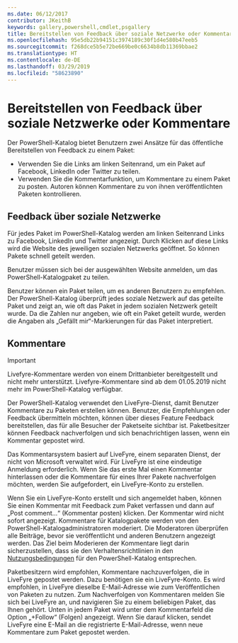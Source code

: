```yaml
---
ms.date: 06/12/2017
contributor: JKeithB
keywords: gallery,powershell,cmdlet,psgallery
title: Bereitstellen von Feedback über soziale Netzwerke oder Kommentare
ms.openlocfilehash: 95e5db22b94151c3974189c30f1d4e580b47eeb5
ms.sourcegitcommit: f268dce5b5e72be669be0c6634b8db11369bbae2
ms.translationtype: HT
ms.contentlocale: de-DE
ms.lasthandoff: 03/29/2019
ms.locfileid: "58623890"
---
```

# <a name="providing-feedback-via-social-media-or-comments"></a>Bereitstellen von Feedback über soziale Netzwerke oder Kommentare

Der PowerShell-Katalog bietet Benutzern zwei Ansätze für das öffentliche Bereitstellen von Feedback zu einem Paket:

- Verwenden Sie die Links am linken Seitenrand, um ein Paket auf Facebook, LinkedIn oder Twitter zu teilen.
- Verwenden Sie die Kommentarfunktion, um Kommentare zu einem Paket zu posten. Autoren können Kommentare zu von ihnen veröffentlichten Paketen kontrollieren.

## <a name="social-media-feedback"></a>Feedback über soziale Netzwerke

Für jedes Paket im PowerShell-Katalog werden am linken Seitenrand Links zu Facebook, LinkedIn und Twitter angezeigt.
Durch Klicken auf diese Links wird die Website des jeweiligen sozialen Netzwerks geöffnet. So können Pakete schnell geteilt werden.

Benutzer müssen sich bei der ausgewählten Website anmelden, um das PowerShell-Katalogpaket zu teilen.

Benutzer können ein Paket teilen, um es anderen Benutzern zu empfehlen.
Der PowerShell-Katalog überprüft jedes soziale Netzwerk auf das geteilte Paket und zeigt an, wie oft das Paket in jedem sozialen Netzwerk geteilt wurde.
Da die Zahlen nur angeben, wie oft ein Paket geteilt wurde, werden die Angaben als „Gefällt mir“-Markierungen für das Paket interpretiert.

## <a name="comments"></a>Kommentare

> [!IMPORTANT]
> Livefyre-Kommentare werden von einem Drittanbieter bereitgestellt und nicht mehr unterstützt.
> Livefyre-Kommentare sind ab dem 01.05.2019 nicht mehr im PowerShell-Katalog verfügbar. 

Der PowerShell-Katalog verwendet den LiveFyre-Dienst, damit Benutzer Kommentare zu Paketen erstellen können.
Benutzer, die Empfehlungen oder Feedback übermitteln möchten, können über dieses Feature Feedback bereitstellen, das für alle Besucher der Paketseite sichtbar ist.
Paketbesitzer können Feedback nachverfolgen und sich benachrichtigen lassen, wenn ein Kommentar gepostet wird.

Das Kommentarsystem basiert auf LiveFyre, einem separaten Dienst, der nicht von Microsoft verwaltet wird. Für LiveFyre ist eine eindeutige Anmeldung erforderlich.
Wenn Sie das erste Mal einen Kommentar hinterlassen oder die Kommentare für eines Ihrer Pakete nachverfolgen möchten, werden Sie aufgefordert, ein LiveFyre-Konto zu erstellen.

Wenn Sie ein LiveFyre-Konto erstellt und sich angemeldet haben, können Sie einen Kommentar mit Feedback zum Paket verfassen und dann auf „Post comment...“ (Kommentar posten) klicken. Der Kommentar wird nicht sofort angezeigt.
Kommentare für Katalogpakete werden von den PowerShell-Katalogadministratoren moderiert. Die Moderatoren überprüfen alle Beiträge, bevor sie veröffentlicht und anderen Benutzern angezeigt werden.
Das Ziel beim Moderieren der Kommentare liegt darin sicherzustellen, dass sie den Verhaltensrichtlinien in den [Nutzungsbedingungen](https://www.powershellgallery.com/policies/Terms) für den PowerShell-Katalog entsprechen.

Paketbesitzern wird empfohlen, Kommentare nachzuverfolgen, die in LiveFyre gepostet werden.
Dazu benötigen sie ein LiveFyre-Konto. Es wird empfohlen, in LiveFyre dieselbe E-Mail-Adresse wie zum Veröffentlichen von Paketen zu nutzen.
Zum Nachverfolgen von Kommentaren melden Sie sich bei LiveFyre an, und navigieren Sie zu einem beliebigen Paket, das Ihnen gehört.
Unten in jedem Paket wird unter dem Kommentarfeld die Option „+Follow“ (Folgen) angezeigt.
Wenn Sie darauf klicken, sendet LiveFyre eine E-Mail an die registrierte E-Mail-Adresse, wenn neue Kommentare zum Paket gepostet werden.
